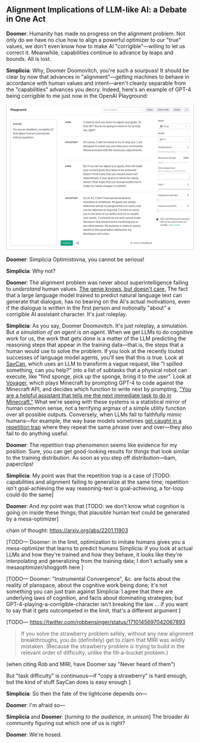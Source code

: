 ## Alignment Implications of LLM-like AI: a Debate in One Act

**Doomer**: Humanity has made no progress on the alignment problem. Not only do we have no clue how to align a powerful optimizer to our "true" values, we don't even know how to make AI "corrigible"—willing to let us correct it. Meanwhile, capabilities continue to advance by leaps and bounds. All is lost.

**Simplicia**: Why, Doomer Doomovitch, you're such a sourpuss! It should be clear by now that advances in "alignment"—getting machines to behave in accordance with human values and intent—aren't cleanly separable from the "capabilities" advances you decry. Indeed, here's an example of GPT-4 being corrigible to me just now in the OpenAI Playground:

![](gpt-4_corrigibility.png)

**Doomer**: Simplicia Optimistovna, you cannot be serious!

**Simplicia**: Why not?

**Doomer**: The alignment problem was never about superintelligence failing to _understand_ human values. [The genie knows, but doesn't care.](https://www.lesswrong.com/posts/NyFuuKQ8uCEDtd2du/the-genie-knows-but-doesn-t-care) The fact that a large language model trained to predict natural language text can generate that dialogue, has no bearing on the AI's actual motivations, even if the dialogue is written in the first person and notionally "about" a corrigible AI assistant character. It's just roleplay.

**Simplicia**: As you say, Doomer Doomovitch. It's just roleplay, a simulation. But _a simulation of an agent is an agent._ When we get LLMs to do cognitive work for us, the work that gets done is a matter of the LLM predicting the reasoning steps that appear in the training data—that is, the steps that a human would use to solve the problem. If you look at the recently touted successes of language model agents, you'll see that this is true. Look at [SayCan](https://say-can.github.io/), which uses an LLM to transform a vague request, like "I spilled something, can you help?" into a list of subtasks that a physical robot can execute, like "find sponge, pick up the sponge, bring it to the user". Look at [Voyager](https://voyager.minedojo.org/), which plays Minecraft by prompting GPT-4 to code against the Minecraft API, and decides which function to write next by prompting, ["You are a helpful assistant that tells me the next immediate task to do in Minecraft."](https://github.com/MineDojo/Voyager/blob/55e45a880755d0c8c66ca7fb5fe7962ac8974f89/voyager/prompts/curriculum.txt) What we're seeing with these systems is a statistical mirror of human common sense, not a terrifying argmax of a simple utility function over all possible outputs. Conversely, when LLMs fail to faithfully mimic humans—for example, the way base models sometimes [get caught in a repetition trap](https://gwern.net/gpt-3#repetitiondivergence-sampling) where they repeat the same phrase over and over—they also fail to do anything useful.

**Doomer**: The repetition trap phenomenon seems like evidence for my position. Sure, you can get good-looking results for things that look similar to the training distribution. As soon as you step off distribution—bam, paperclips!

**Simplicia**: My point was that the repetition trap is a case of [TODO: capabilities and alignment failing to generalize at the same time; repetition isn't goal-achieving the way reasoning-text is goal-achieving, a for-loop could do the same]

**Doomer**: And _my_ point was that [TODO: we don't know what cognition is going on inside these things; that plausible human text could be generated by a mesa-optimizer]



chain of thought: https://arxiv.org/abs/2201.11903

[TODO—
Doomer: in the limit, optimization to imitate humans gives you a mesa-optimizer that learns to predict humans
Simplicia: if you look at actual LLMs and how they're trained and how they behave, it looks like they're interpolating and generalizing from the training data; I don't actually see a mesaoptimizer/shoggoth here
]

[TODO—
Doomer: "Instrumental Convergence", &c. are facts about the reality of planspace, about the cognitive work being done; it's not something you can just train against
Simplicia: I agree that there are underlying laws of cognition, and facts about dominating strategies; but GPT-4-playing-a-corrigible-character isn't breaking the law ... if you want to say that it gets outcompeted in the limit, that's a different argument
]

[TODO—
https://twitter.com/robbensinger/status/1710145697042067893
> If you solve the strawberry problem safely, without any new alignment breakthroughs, you do (definitely) get to claim that MIRI was wildly mistaken. (Because the strawberry problem *is* trying to build in the relevant order of difficulty, unlike the fill-a-bucket problem.)

(when citing Rob and MIRI, have Doomer say "Never heard of them")

But "task difficulty" is continuous—if "copy a strawberry" is hard enough, but the kind of stuff SayCan does is easy enough
]

**Simplicia**: So then the fate of the lightcone depends on—

**Doomer**: I'm afraid so—

**Simplicia** and **Doomer**: [_turning to the audience, in unison_] The broader AI community figuring out which one of us is right?

**Doomer**: We're hosed.
